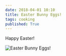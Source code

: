 ```yaml
---
date: 2018-04-01 10:10
title: Easter Bunny Eggs!
tags: cooking
published: True
---
```


Happy Easter!

![Easter Bunny Eggs!](/images/easterbunnyeggs.jpeg)
